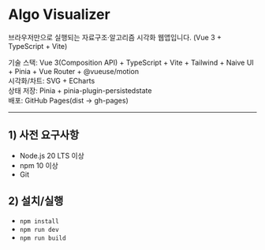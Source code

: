 # Algo Visualizer

브라우저만으로 실행되는 자료구조·알고리즘 시각화 웹앱입니다. (Vue 3 + TypeScript + Vite)

기술 스택: Vue 3(Composition API) + TypeScript + Vite + Tailwind + Naive UI + Pinia + Vue Router + @vueuse/motion  
시각화/차트: SVG + ECharts  
상태 저장: Pinia + pinia-plugin-persistedstate  
배포: GitHub Pages(dist → gh-pages)

---

## 1) 사전 요구사항
- Node.js 20 LTS 이상
- npm 10 이상
- Git

## 2) 설치/실행

- `npm install`
- `npm run dev`
- `npm run build`